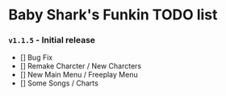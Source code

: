 # Baby Shark's Funkin TODO list

### `v1.1.5` - Initial release
- [] Bug Fix
- [] Remake Charcter / New Charcters
- [] New Main Menu / Freeplay Menu
- [] Some Songs / Charts